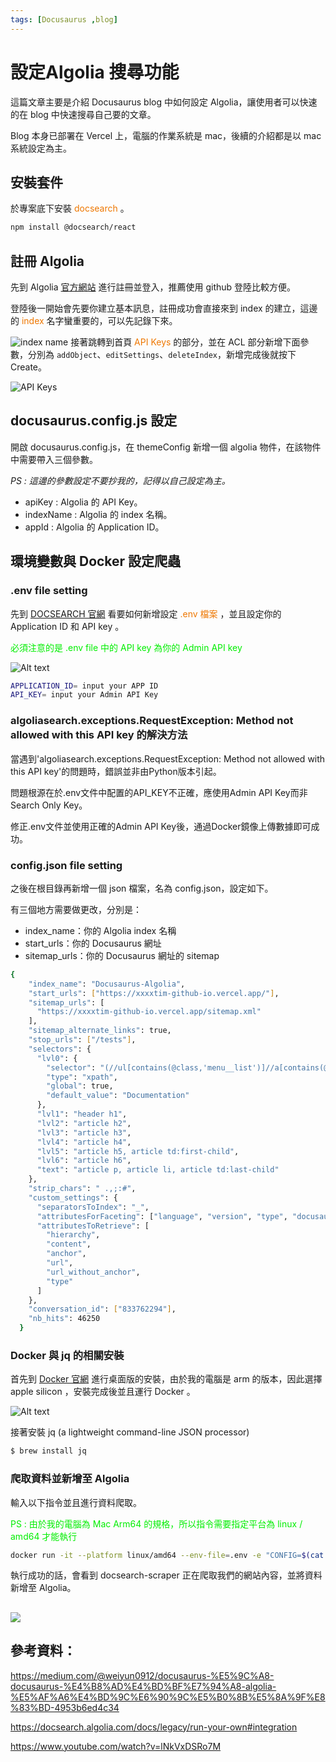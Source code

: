 ```yaml
---
tags: [Docusaurus ,blog]
---
```

# 設定Algolia 搜尋功能
這篇文章主要是介紹 Docusaurus blog 中如何設定 Algolia，讓使用者可以快速的在 blog 中快速搜尋自己要的文章。

Blog 本身已部署在 Vercel 上，電腦的作業系統是 mac，後續的介紹都是以 mac 系統設定為主。
## 安裝套件
於專案底下安裝 <font color="#EE7700"> docsearch </font>。
```bash title="[Terminal]" showLineNumbers
npm install @docsearch/react
```
## 註冊 Algolia 
先到 Algolia [官方網站](https://dashboard.algolia.com/apps/4J95IF7TX1/explorer/browse/Docusaurus-Algolia?searchMode=search) 進行註冊並登入，推薦使用 github 登陸比較方便。

登陸後一開始會先要你建立基本訊息，註冊成功會直接來到 index 的建立，這邊的<font color="#EE7700"> index </font> 名字蠻重要的，可以先記錄下來。

![index name](image.png)
接著跳轉到首頁 <font color="#EE7700">API Keys </font>的部分，並在 ACL 部分新增下面參數，分別為 `addObject`、`editSettings`、`deleteIndex`，新增完成後就按下 Create。

![API Keys](image-1.png)
## docusaurus.config.js 設定
開啟 docusaurus.config.js，在 themeConfig 新增一個 algolia 物件，在該物件中需要帶入三個參數。

*PS : 這邊的參數設定不要抄我的，記得以自己設定為主。*

* apiKey : Algolia 的 API Key。
* indexName : Algolia 的 index 名稱。
* appId : Algolia 的 Application ID。

<!-- ![docusaurus.config.js](image-2.png) -->
## 環境變數與 Docker 設定爬蟲
### .env file setting 
先到  [DOCSEARCH 官網](https://docsearch.algolia.com/docs/legacy/run-your-own) 看要如何新增設定 <font color="#EE7700">.env 檔案 </font> ，並且設定你的 Application ID 和 API key 。

<font color="gree">必須注意的是 .env file 中的 API key 為你的 Admin API key </font>

![Alt text](image-4.png)



```bash title="[.env]" showLineNumbers
APPLICATION_ID= input your APP ID
API_KEY= input your Admin API Key
```
###  algoliasearch.exceptions.RequestException: Method not allowed with this API key 的解決方法

當遇到'algoliasearch.exceptions.RequestException: Method not allowed with this API key'的問題時，錯誤並非由Python版本引起。

問題根源在於.env文件中配置的API_KEY不正確，應使用Admin API Key而非Search Only Key。

修正.env文件並使用正確的Admin API Key後，通過Docker鏡像上傳數據即可成功。

### config.json file setting 

之後在根目錄再新增一個 json 檔案，名為 config.json，設定如下。

有三個地方需要做更改，分別是：

* index_name：你的 Algolia index 名稱
* start_urls：你的 Docusaurus 網址
* sitemap_urls：你的 Docusaurus 網址的 sitemap

```bash title="[config.json]" showLineNumbers
{
    "index_name": "Docusaurus-Algolia",
    "start_urls": ["https://xxxxtim-github-io.vercel.app/"],
    "sitemap_urls": [
      "https://xxxxtim-github-io.vercel.app/sitemap.xml"
    ],
    "sitemap_alternate_links": true,
    "stop_urls": ["/tests"],
    "selectors": {
      "lvl0": {
        "selector": "(//ul[contains(@class,'menu__list')]//a[contains(@class, 'menu__link menu__link--sublist menu__link--active')]/text() | //nav[contains(@class, 'navbar')]//a[contains(@class, 'navbar__link--active')]/text())[last()]",
        "type": "xpath",
        "global": true,
        "default_value": "Documentation"
      },
      "lvl1": "header h1",
      "lvl2": "article h2",
      "lvl3": "article h3",
      "lvl4": "article h4",
      "lvl5": "article h5, article td:first-child",
      "lvl6": "article h6",
      "text": "article p, article li, article td:last-child"
    },
    "strip_chars": " .,;:#",
    "custom_settings": {
      "separatorsToIndex": "_",
      "attributesForFaceting": ["language", "version", "type", "docusaurus_tag"],
      "attributesToRetrieve": [
        "hierarchy",
        "content",
        "anchor",
        "url",
        "url_without_anchor",
        "type"
      ]
    },
    "conversation_id": ["833762294"],
    "nb_hits": 46250
  }
```
### Docker 與 jq 的相關安裝
首先到 [Docker 官網](https://docs.docker.com/desktop/install/mac-install/) 進行桌面版的安裝，由於我的電腦是 arm 的版本，因此選擇 apple silicon ，安裝完成後並且運行 Docker 。

![Alt text](image-5.png)

接著安裝 jq (a lightweight command-line JSON processor) 
```bash title="[Terminal]" showLineNumbers
$ brew install jq
```
### 爬取資料並新增至 Algolia
輸入以下指令並且進行資料爬取。

<font color="gree"> PS : 由於我的電腦為 Mac Arm64 的規格，所以指令需要指定平台為 linux / amd64 才能執行 </font>

```bash title="[Terminal]" showLineNumbers
docker run -it --platform linux/amd64 --env-file=.env -e "CONFIG=$(cat ./config.json | jq -r tostring)" algolia/docsearch-scraper

```
執行成功的話，會看到 docsearch-scraper 正在爬取我們的網站內容，並將資料新增至 Algolia。

![](image-6.png)
----
## 參考資料：

https://medium.com/@weiyun0912/docusaurus-%E5%9C%A8-docusaurus-%E4%B8%AD%E4%BD%BF%E7%94%A8-algolia-%E5%AF%A6%E4%BD%9C%E6%90%9C%E5%B0%8B%E5%8A%9F%E8%83%BD-4953b6ed4c34

https://docsearch.algolia.com/docs/legacy/run-your-own#integration

https://www.youtube.com/watch?v=lNkVxDSRo7M
